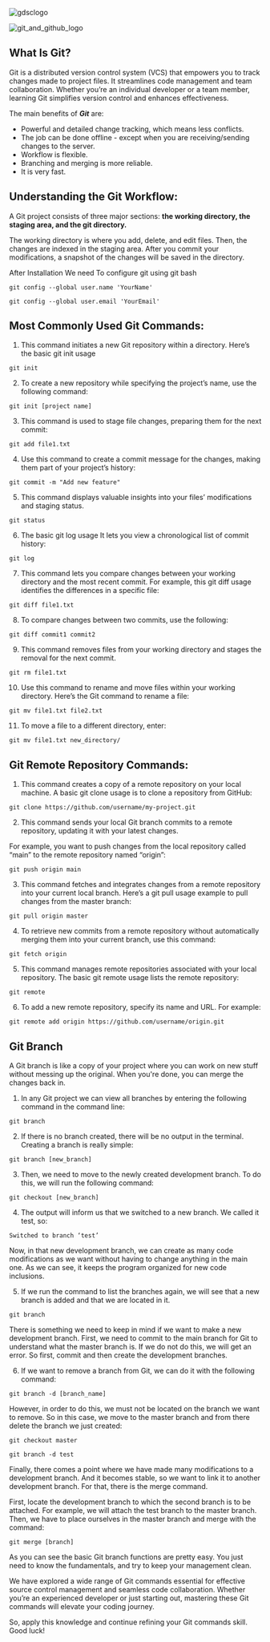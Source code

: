 ![gdsclogo](https://user-images.githubusercontent.com/61585443/190315619-5d667670-88b8-4516-8cc6-36e3ba03d0ac.png)

![git_and_github_logo](https://github.com/kunalnandre/Git-and-Github/assets/111383966/e597a669-4510-4831-a1b9-c35452f321f8)

## What Is Git?

Git is a distributed version control system (VCS) that empowers you to track changes made to project files. It streamlines code management and team collaboration. Whether you’re an individual developer or a team member, learning Git simplifies version control and enhances effectiveness.

The main benefits of **_Git_** are:
* Powerful and detailed change tracking, which means less conflicts.
* The job can be done offline - except when you are receiving/sending changes to the server.
* Workflow is flexible.
* Branching and merging is more reliable.
* It is very fast.

## Understanding the Git Workflow:

A Git project consists of three major sections: **the working directory, the staging area, and the git directory.**

The working directory is where you add, delete, and edit files. Then, the changes are indexed in the staging area. After you commit your modifications, a snapshot of the changes will be saved in the directory.

After Installation We need To configure git using git bash
```shell
git config --global user.name 'YourName'
```
```shell
git config --global user.email 'YourEmail'
```

## Most Commonly Used Git Commands:

1. This command initiates a new Git repository within a directory. Here’s the basic git init usage

```shell
git init
```
2. To create a new repository while specifying the project’s name, use the following command:
```shell
git init [project name]
```
3. This command is used to stage file changes, preparing them for the next commit:
```shell
git add file1.txt
```
4. Use this command to create a commit message for the changes, making them part of your project’s history:
```shell
git commit -m "Add new feature"
```
5. This command displays valuable insights into your files’ modifications and staging status.
```shell
git status
```
6. The basic git log usage It lets you view a chronological list of commit history: 
```shell
git log
```
7. This command lets you compare changes between your working directory and the most recent commit. For example, this git diff usage identifies the differences in a specific file:
```shell
git diff file1.txt
```
8. To compare changes between two commits, use the following:
```shell
git diff commit1 commit2
```
9. This command removes files from your working directory and stages the removal for the next commit.
```shell
git rm file1.txt
```
10. Use this command to rename and move files within your working directory. Here’s the Git command to rename a file:
```shell
git mv file1.txt file2.txt
```
11. To move a file to a different directory, enter:
```shell
git mv file1.txt new_directory/
```
## Git Remote Repository Commands:
1. This command creates a copy of a remote repository on your local machine. A basic git clone usage is to clone a repository from GitHub:
```shell
git clone https://github.com/username/my-project.git
```
2. This command sends your local Git branch commits to a remote repository, updating it with your latest changes.

For example, you want to push changes from the local repository called “main” to the remote repository named “origin”:
```shell
git push origin main
```
3. This command fetches and integrates changes from a remote repository into your current local branch. Here’s a git pull usage example to pull changes from the master branch:
```shell
git pull origin master
```
4. To retrieve new commits from a remote repository without automatically merging them into your current branch, use this command:
```shell
git fetch origin
```
5. This command manages remote repositories associated with your local repository. The basic git remote usage lists the remote repository:
```shell
git remote
```
6. To add a new remote repository, specify its name and URL. For example:
```shell
git remote add origin https://github.com/username/origin.git
```
## Git Branch
A Git branch is like a copy of your project where you can work on new stuff without messing up the original. When you're done, you can merge the changes back in.

1. In any Git project we can view all branches by entering the following command in the command line:
```shell
git branch
```
2. If there is no branch created, there will be no output in the terminal. Creating a branch is really simple:
```shell
git branch [new_branch]
```
3. Then, we need to move to the newly created development branch. To do this, we will run the following command:
```shell
git checkout [new_branch]
```
4. The output will inform us that we switched to a new branch. We called it test, so:
```shell
Switched to branch ‘test’
```
Now, in that new development branch, we can create as many code modifications as we want without having to change anything in the main one. As we can see, it keeps the program organized for new code inclusions.

5. If we run the command to list the branches again, we will see that a new branch is added and that we are located in it.
```shell
git branch
```
There is something we need to keep in mind if we want to make a new development branch. First, we need to commit to the main branch for Git to understand what the master branch is. If we do not do this, we will get an error. So first, commit and then create the development branches.

6. If we want to remove a branch from Git, we can do it with the following command:
```shell
git branch -d [branch_name]
```
However, in order to do this, we must not be located on the branch we want to remove. So in this case, we move to the master branch and from there delete the branch we just created:
```shell
git checkout master
```
```shell
git branch -d test
```
Finally, there comes a point where we have made many modifications to a development branch. And it becomes stable, so we want to link it to another development branch. For that, there is the merge command.

First, locate the development branch to which the second branch is to be attached. For example, we will attach the test branch to the master branch. Then, we have to place ourselves in the master branch and merge with the command:
```shell
git merge [branch]
```
As you can see the basic Git branch functions are pretty easy. You just need to know the fundamentals, and try to keep your management clean.

We have explored a wide range of Git commands essential for effective source control management and seamless code collaboration. Whether you’re an experienced developer or just starting out, mastering these Git commands will elevate your coding journey.

So, apply this knowledge and continue refining your Git commands skill. Good luck!
